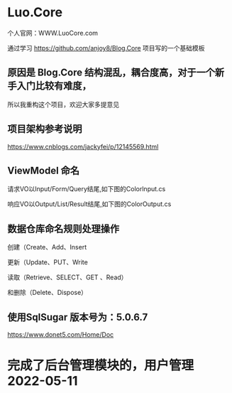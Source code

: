 # Luo.Core
个人官网：WWW.LuoCore.com


通过学习 https://github.com/anjoy8/Blog.Core  项目写的一个基础模板
## 原因是 Blog.Core 结构混乱，耦合度高，对于一个新手入门比较有难度，
所以我重构这个项目，欢迎大家多提意见

## 项目架构参考说明
https://www.cnblogs.com/jackyfei/p/12145569.html

## ViewModel 命名
请求VO以Input/Form/Query结尾,如下图的Colorlnput.cs

响应VO以Output/List/Result结尾,如下图的ColorOutput.cs

## 数据仓库命名规则处理操作
创建（Create、Add、Insert

更新（Update、PUT、Write

读取（Retrieve、SELECT、GET 、Read）  

和删除（Delete、Dispose）

## 使用SqlSugar 版本号为：5.0.6.7
https://www.donet5.com/Home/Doc


# 完成了后台管理模块的，用户管理 2022-05-11
